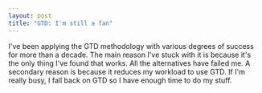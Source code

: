 ```yaml
---
layout: post
title: "GTD: I'm still a fan"
---
```


I've been applying the GTD methodology with various degrees of success for more than a decade. The main reason I've stuck with it is because it's the only thing I've found that works. All the alternatives have failed me. A secondary reason is because it reduces my workload to use GTD. If I'm really busy, I fall back on GTD so I have enough time to do my stuff.